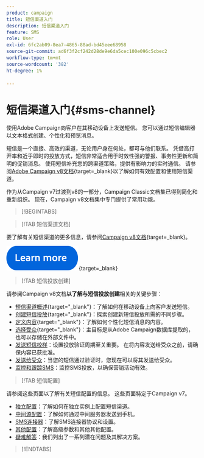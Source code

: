 ```yaml
---
product: campaign
title: 短信渠道入门
description: 短信渠道入门
feature: SMS
role: User
exl-id: 6fc2ab09-8ea7-4865-88ad-bd45eee68958
source-git-commit: ad6f3f2cf242d28de9e6da5cec100e096c5cbec2
workflow-type: tm+mt
source-wordcount: '382'
ht-degree: 1%

---
```


# 短信渠道入门{#sms-channel}

使用Adobe Campaign向客户在其移动设备上发送短信。 您可以通过短信编辑器以文本格式创建、个性化和预览消息。

短信是一个直接、高效的渠道，无论用户身在何处，都可与他们联系。 凭借高打开率和近乎即时的投放方式，短信非常适合用于时效性强的警报、事务性更新和简明的促销消息。 使用短信补充您的跨渠道策略，提供有影响力的实时通信。 请参阅[Adobe Campaign v8文档](https://experienceleague.adobe.com/docs/campaign/campaign-v8/send/sms/sms.html?lang=zh-Hans){target=_blank}以了解如何有效配置和使用短信渠道。

作为从Campaign v7过渡到v8的一部分，Campaign Classic文档集已得到简化和重新组织。 现在，Campaign v8文档集中专门提供了常用功能。

>[!BEGINTABS]

>[!TAB 短信渠道文档]

要了解有关短信渠道的更多信息，请参阅[Campaign v8文档](https://experienceleague.adobe.com/docs/campaign/campaign-v8/send/sms/sms.html?lang=zh-Hans){target=_blank}。


[![image](../../assets/do-not-localize/learn-more-button.svg)](https://experienceleague.adobe.com/docs/campaign/campaign-v8/send/sms/sms.html?lang=zh-Hans){target=_blank}


>[!TAB 短信投放创建]

请参阅Campaign v8文档&#x200B;**以了解与短信投放创建**&#x200B;相关的关键步骤：

* [短信渠道概述](https://experienceleague.adobe.com/docs/campaign/campaign-v8/send/sms/sms.html?lang=zh-Hans){target="_blank"}：了解如何在移动设备上向客户发送短信。
* [创建短信投放](https://experienceleague.adobe.com/docs/campaign/campaign-v8/send/sms/create-sms/create-sms.html?lang=zh-Hans){target="_blank"}：探索创建新短信投放所需的不同步骤。
* [定义内容](https://experienceleague.adobe.com/docs/campaign/campaign-v8/send/sms/create-sms/sms-content.html?lang=zh-Hans){target="_blank"}：了解如何个性化短信消息的内容。
* [选择受众](https://experienceleague.adobe.com/docs/campaign/campaign-v8/send/sms/create-sms/sms-audience.html?lang=zh-Hans){target="_blank"}：主目标是从Adobe Campaign数据库提取的，也可以存储在外部文件中。
* [发送短信校样](https://experienceleague.adobe.com/docs/campaign/campaign-v8/send/sms/validate-sms/sms-proofs.html?lang=zh-Hans)：设置投放验证周期至关重要。 在将内容发送给受众之前，请确保内容已获批准。
* [发送给受众](https://experienceleague.adobe.com/docs/campaign/campaign-v8/send/sms/validate-sms/sms-send.html?lang=zh-Hans)：当您的短信通过验证时，您现在可以将其发送给受众。
* [监控和跟踪SMS](https://experienceleague.adobe.com/docs/campaign/campaign-v8/send/sms/sms-monitor.html?lang=zh-Hans)：监控SMS投放，以确保营销活动有效。


>[!TAB 短信配置]

请参阅这些页面以了解有关短信配置的信息。 这些页面特定于Campaign v7。

* [独立配置](sms-set-up.md)：了解如何在独立实例上配置短信渠道。
* [中间源配置](sms-set-up-mid.md)：了解如何通过中间服务器发送到手机。
* [SMS连接器](sms-protocol.md)：了解SMS连接器协议和设置。
* [其他配置](sms-send.md)：了解高级参数和其他其他配置。
* [疑难解答](troubleshooting-sms.md)：我们列出了一系列潜在问题及其解决方案。

>[!ENDTABS]



<!--
Use Adobe Campaign to send personalized SMS messages.

Before starting sending SMS:

* Make sure recipient profiles contain at least a mobile phone in their profile.
* Learn more about the Adobe Campaign [Delivery best practices](delivery-best-practices.md).

The key steps to send a SMS are as follows:

* [Configure the SMS channel](sms-set-up.md)
* [Create a SMS delivery](sms-create.md)
* [Define the audience](sms-create.md#selecting-the-target-population)
* [Define the SMS content](sms-create.md#defining-the-sms-content)
* [Send, monitor and track SMS](sms-send.md)
* [Troubleshoot](troubleshooting-sms.md)

In addition, you need to be familiar with SMS protocol and settings. Walk through the connection set up between Adobe Campaign and a SMPP provider in [this document](sms-protocol.md)

For global information on how to create a delivery, refer to [this section](steps-about-delivery-creation-steps.md).

>[!NOTE]
>
>Adobe Campaign also lets you submit notifications on mobile terminals, via its **Adobe Campaign Mobile App Channel (NMAC)** option. 
> 
>For more on this, refer to the [Get started with mobile app channel](about-mobile-app-channel.md) section.
-->